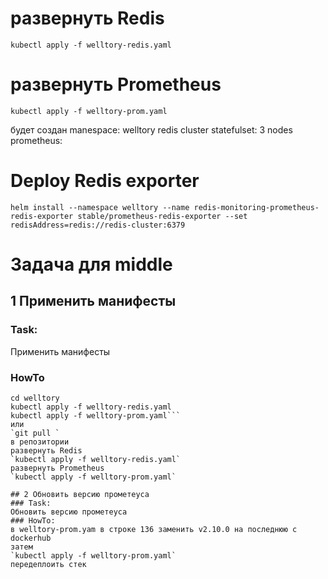 # развернуть Redis

`kubectl apply -f welltory-redis.yaml`

# развернуть Prometheus

`kubectl apply -f welltory-prom.yaml`

будет создан 
manespace: welltory
redis cluster statefulset: 3 nodes
prometheus: 

# Deploy Redis exporter
`helm install --namespace welltory --name redis-monitoring-prometheus-redis-exporter stable/prometheus-redis-exporter --set redisAddress=redis://redis-cluster:6379`

# Задача для middle

## 1 Применить манифесты  
### Task:  
Применить манифесты  
### HowTo  
``` git clone git@github.com:maxvandl/welltory.git   
cd welltory  
kubectl apply -f welltory-redis.yaml  
kubectl apply -f welltory-prom.yaml```
или  
`git pull `
в репозитории  
развернуть Redis  
`kubectl apply -f welltory-redis.yaml`
развернуть Prometheus  
`kubectl apply -f welltory-prom.yaml`

## 2 Обновить версию прометеуса
### Task:  
Обновить версию прометеуса  
### HowTo:  
в welltory-prom.yam в строке 136 заменить v2.10.0 на последнюю с dockerhub  
затем  
`kubectl apply -f welltory-prom.yaml`  
передеплоить стек  


